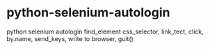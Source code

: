 # python-selenium-autologin
python selenium autologin find_element css_selector, link_tect, click, by.name, send_keys, write to browser, guit()
